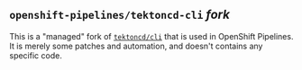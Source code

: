 ## `openshift-pipelines/tektoncd-cli` *fork*

This is a "managed" fork of [`tektoncd/cli`](tektoncdcli) that is used in OpenShift Pipelines.
It is merely some patches and automation, and doesn't contains any specific code.

[tektoncdcli]: https://github.com/tektoncd/cli

